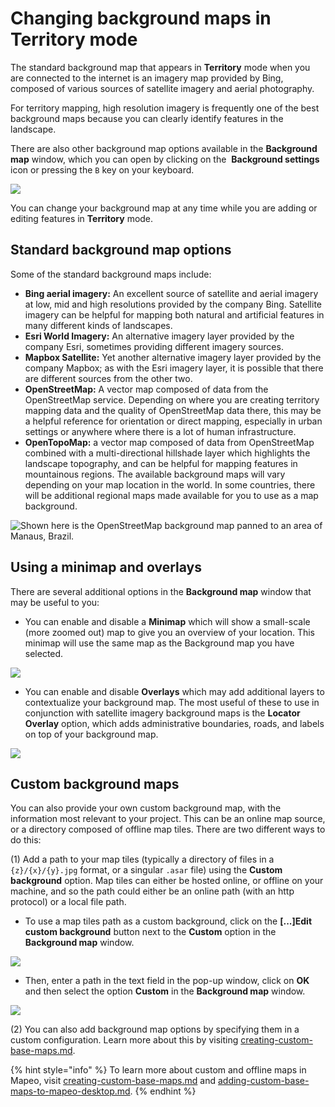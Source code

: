 # Changing background maps in Territory mode

The standard background map that appears in **Territory** mode when you are connected to the internet is an imagery map provided by Bing, composed of various sources of satellite imagery and aerial photography.&#x20;

For territory mapping, high resolution imagery is frequently one of the best background maps because you can clearly identify features in the landscape.&#x20;

There are also other background map options available in the **Background map** window, which you can open by clicking on the <img src="https://lh6.googleusercontent.com/rqFhZe9guHpmRwOM3mnCg9cs845rlSwVxdPhxmJFRMf2dWo1-qSPgq7eJNSlRsWbM63G9ZPEfAtdxKA9cc83Pl0xtUk-3J_q8A8vXPp17L--609lJ8_dtK4pQ5uwCb9ibOrdzSS6" alt="" data-size="line"> **Background settings** icon or pressing the `B` key on your keyboard.&#x20;

![](../../../.gitbook/assets/Md-territory\_background-maps-01.jpg)

You can change your background map at any time while you are adding or editing features in **Territory** mode.&#x20;

## Standard background map options&#x20;

Some of the standard background maps include:&#x20;

* **Bing aerial imagery:** An excellent source of satellite and aerial imagery at low, mid and high resolutions provided by the company Bing. Satellite imagery can be helpful for mapping both natural and artificial features in many different kinds of landscapes.&#x20;
* **Esri World Imagery:** An alternative imagery layer provided by the company Esri, sometimes providing different imagery sources.&#x20;
* **Mapbox Satellite:** Yet another alternative imagery layer provided by the company Mapbox; as with the Esri imagery layer, it is possible that there are different sources from the other two.&#x20;
* **OpenStreetMap:** A vector map composed of data from the OpenStreetMap service. Depending on where you are creating territory mapping data and the quality of OpenStreetMap data there, this may be a helpful reference for orientation or direct mapping, especially in urban settings or anywhere where there is a lot of human infrastructure.&#x20;
* **OpenTopoMap:** a vector map composed of data from OpenStreetMap combined with a multi-directional hillshade layer which highlights the landscape topography, and can be helpful for mapping features in mountainous regions. The available background maps will vary depending on your map location in the world. In some countries, there will be additional regional maps made available for you to use as a map background.&#x20;

![Shown here is the OpenStreetMap background map panned to an area of Manaus, Brazil.](../../../.gitbook/assets/Md-territory\_background-maps-02.jpg)

## Using a minimap and overlays&#x20;

There are several additional options in the **Background map** window that may be useful to you:

* You can enable and disable a **Minimap** which will show a small-scale (more zoomed out) map to give you an overview of your location. This minimap will use the same map as the Background map you have selected.

![](../../../.gitbook/assets/Md-territory\_background-maps-03.jpg)

* You can enable and disable **Overlays** which may add additional layers to contextualize your background map. The most useful of these to use in conjunction with satellite imagery background maps is the **Locator Overlay** option, which adds administrative boundaries, roads, and labels on top of your background map.&#x20;

![](../../../.gitbook/assets/Md-territory\_background-maps-04.jpg)

## Custom background maps&#x20;

You can also provide your own custom background map, with the information most relevant to your project. This can be an online map source, or a directory composed of offline map tiles. There are two different ways to do this:&#x20;

(1) Add a path to your map tiles (typically a directory of files in a `{z}/{x}/{y}.jpg` format, or a singular `.asar` file) using the **Custom background** option. Map tiles can either be hosted online, or offline on your machine, and so the path could either be an online path (with an http protocol) or a local file path.&#x20;

* To use a map tiles path as a custom background, click on the **\[...]Edit custom background** button next to the **Custom** option in the **Background map** window.&#x20;

![](../../../.gitbook/assets/Md-territory\_background-maps-05.jpg)

* Then, enter a path in the text field in the pop-up window, click on **OK** and then select the option **Custom** in the **Background map** window.&#x20;

![](../../../.gitbook/assets/Md-territory\_background-maps-06.jpg)

(2) You can also add background map options by specifying them in a custom configuration. Learn more about this by visiting [creating-custom-base-maps.md](../../customization-options/custom-base-maps/creating-custom-base-maps.md "mention").

{% hint style="info" %}
To learn more about custom and offline maps in Mapeo, visit [creating-custom-base-maps.md](../../customization-options/custom-base-maps/creating-custom-base-maps.md "mention") and [adding-custom-base-maps-to-mapeo-desktop.md](../../mapeo-desktop-installation-setup/adding-custom-base-maps-to-mapeo-desktop.md "mention").
{% endhint %}
